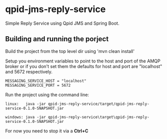 # qpid-jms-reply-service

Simple Reply Service using Qpid JMS and Spring Boot.

## Building and running the porject

Build the project from the top level dir using 'mvn clean install'

Setup you environment variables to point to the host and port of the AMQP broker or if you
don't set them the defaults for host and port are "localhost" and 5672 respectively.

    MESSAGING_SERVICE_HOST = "localhost"
    MESSAGING_SERVICE_PORT = 5672

Run the project using the command line:

    linux:   java -jar qpid-jms-reply-service/target/qpid-jms-reply-service-0.1.0-SNAPSHOT.jar

    windows: java -jar qpid-jms-reply-service\target\qpid-jms-reply-service-0.1.0-SNAPSHOT.jar

For now you need to stop it via a **Ctrl+C**